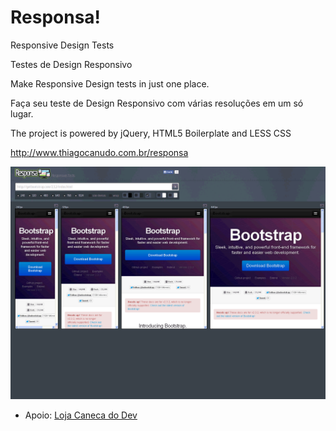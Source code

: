 Responsa!
=========

Responsive Design Tests

Testes de Design Responsivo

Make Responsive Design tests in just one place.

Faça seu teste de Design Responsivo com várias resoluções em um só lugar.

The project is powered by jQuery, HTML5 Boilerplate and LESS CSS

http://www.thiagocanudo.com.br/responsa

![Responsa screen shot](images/ico/demo.gif)

- Apoio: <a href="http://www.canecadodev.com/">Loja Caneca do Dev</a>